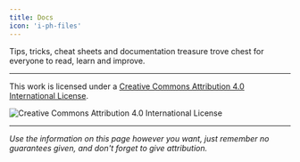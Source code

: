 ```yaml
---
title: Docs
icon: 'i-ph-files'
---
```


Tips, tricks, cheat sheets and documentation treasure trove chest for everyone to read, learn and improve.

***

This work is licensed under a [Creative Commons Attribution 4.0 International License](https://creativecommons.org/licenses/by-sa/4.0/).

![Creative Commons Attribution 4.0 International License](/images/cc-by-sa.svg)

***

_Use the information on this page however you want, just remember no guarantees given, and don't forget to give attribution._
